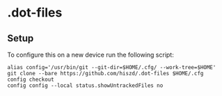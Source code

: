 # .dot-files

## Setup

To configure this on a new device run the following script:
```
alias config='/usr/bin/git --git-dir=$HOME/.cfg/ --work-tree=$HOME'
git clone --bare https://github.com/hiszd/.dot-files $HOME/.cfg
config checkout
config config --local status.showUntrackedFiles no
```
